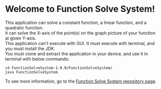 # Welcome to Function Solve System!
This application can solve a constant function, a linear function, and a quadratic function.\
It can solve the X-axis of the point(s) on the graph picture of your function at given Y-axis.\
This application can't execute with GUI. It must execute with terminal, and you must install the JDK.\
You must clone and extract the application in your device, and use it in terminal with below commands:
```
cd FunctionSolveSystem-1.0.0/FunctionSolveSystem/
java FunctionSolveSystem
```
To see more information, go to the [Function Solve System repository page](https://github.com/QinGuodong1287/FunctionSolveSystem).
